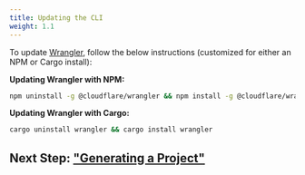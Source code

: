 ```yaml
---
title: Updating the CLI
weight: 1.1
---
```


To update [Wrangler](https://github.com/cloudflare/wrangler), follow the below instructions (customized for either an NPM or Cargo install):

**Updating Wrangler with NPM:**

```sh
npm uninstall -g @cloudflare/wrangler && npm install -g @cloudflare/wrangler
```

**Updating Wrangler with Cargo:**

```sh
cargo uninstall wrangler && cargo install wrangler
```

## Next Step: ["Generating a Project"](/quickstart/generating-a-project)

